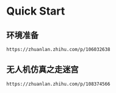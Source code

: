 # Quick Start

## 环境准备
```
https://zhuanlan.zhihu.com/p/106032638
```
## 无人机仿真之走迷宫
```
https://zhuanlan.zhihu.com/p/108374566
```
